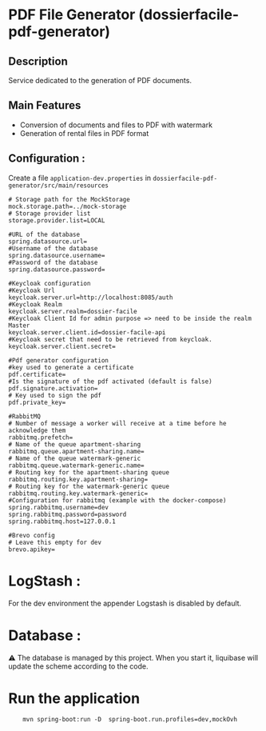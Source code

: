 # PDF File Generator (dossierfacile-pdf-generator)

## Description
Service dedicated to the generation of PDF documents.

## Main Features
- Conversion of documents and files to PDF with watermark
- Generation of rental files in PDF format

## Configuration :

Create a file `application-dev.properties` in `dossierfacile-pdf-generator/src/main/resources`
```properties
# Storage path for the MockStorage
mock.storage.path=../mock-storage
# Storage provider list 
storage.provider.list=LOCAL

#URL of the database
spring.datasource.url=
#Username of the database
spring.datasource.username=
#Password of the database
spring.datasource.password=

#Keycloak configuration
#Keycloak Url
keycloak.server.url=http://localhost:8085/auth
#Keycloak Realm
keycloak.server.realm=dossier-facile
#Keycloak Client Id for admin purpose => need to be inside the realm Master 
keycloak.server.client.id=dossier-facile-api
#Keycloak secret that need to be retrieved from keycloak. 
keycloak.server.client.secret=

#Pdf generator configuration
#key used to generate a certificate
pdf.certificate=
#Is the signature of the pdf activated (default is false)
pdf.signature.activation=
# Key used to sign the pdf
pdf.private_key=

#RabbitMQ
# Number of message a worker will receive at a time before he acknowledge them
rabbitmq.prefetch=
# Name of the queue apartment-sharing
rabbitmq.queue.apartment-sharing.name=
# Name of the queue watermark-generic
rabbitmq.queue.watermark-generic.name=
# Routing key for the apartment-sharing queue
rabbitmq.routing.key.apartment-sharing=
# Routing key for the watermark-generic queue
rabbitmq.routing.key.watermark-generic=
#Configuration for rabbitmq (example with the docker-compose)
spring.rabbitmq.username=dev
spring.rabbitmq.password=password
spring.rabbitmq.host=127.0.0.1

#Brevo config
# Leave this empty for dev
brevo.apikey=

```
# LogStash :

For the dev environment the appender Logstash is disabled by default.

# Database :
⚠️ The database is managed by this project. When you start it, liquibase will update the scheme according to the code.

# Run the application

```shell
    mvn spring-boot:run -D  spring-boot.run.profiles=dev,mockOvh
```
